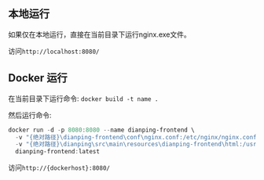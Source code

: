 ## 本地运行

如果仅在本地运行，直接在当前目录下运行nginx.exe文件。  

访问`http://localhost:8080/`

## Docker 运行

在当前目录下运行命令: `docker build -t name .`

然后运行命令: 
```powershell
docker run -d -p 8080:8080 --name dianping-frontend \
  -v "{绝对路径}\dianping-frontend\conf\nginx.conf:/etc/nginx/nginx.conf" \
  -v "{绝对路径}\dianping\src\main\resources\dianping-frontend\html:/usr/share/nginx/html" \
  dianping-frontend:latest
```

访问`http://{dockerhost}:8080/`